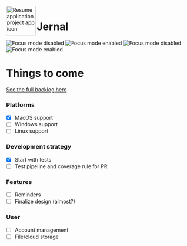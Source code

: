 <img align="left" width="80" height="80" src="https://user-images.githubusercontent.com/5494102/195176356-13a7ba00-0952-424f-9e4b-0c6b2e0a6f8c.png" alt="Resume application project app icon">
<h1>Jernal</h1>

![Focus mode disabled](https://user-images.githubusercontent.com/5494102/202308152-6b078a30-5262-4db3-8611-37906e11d150.png#gh-light-mode-only)
![Focus mode enabled](https://user-images.githubusercontent.com/5494102/202308156-09a7dfea-f81a-42b3-a51c-2b95f3ea8e6a.png#gh-light-mode-only)
![Focus mode disabled](https://user-images.githubusercontent.com/5494102/202308362-db41b369-5d87-4506-8252-3c8202153fdc.png#gh-dark-mode-only)
![Focus mode enabled](https://user-images.githubusercontent.com/5494102/202308360-fdd9c9de-8e61-41d0-97f2-a877eeb93a16.png#gh-dark-mode-only)

# Things to come 
[See the full backlog here](https://github.com/jonasborggren/jernal-desktop/projects)

### Platforms
- [x] MacOS support
- [ ] Windows support
- [ ] Linux support

### Development strategy
- [x] Start with tests
- [ ] Test pipeline and coverage rule for PR

### Features
- [ ] Reminders
- [ ] Finalize design (almost?)

### User
- [ ] Account management
- [ ] File/cloud storage
